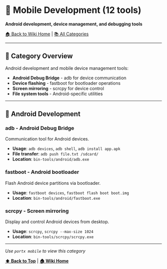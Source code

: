 # 📱 Mobile Development (12 tools)
**Android development, device management, and debugging tools**

[🏠 Back to Wiki Home](../index.md) | [📚 All Categories](../index.md#-tool-categories)

---

## 🚀 Category Overview

Android development and mobile device management tools:
- **Android Debug Bridge** - adb for device communication
- **Device flashing** - fastboot for bootloader operations
- **Screen mirroring** - scrcpy for device control
- **File system tools** - Android-specific utilities

---

## 🤖 Android Development

### **adb** - Android Debug Bridge
Communication tool for Android devices.
- **Usage**: `adb devices`, `adb shell`, `adb install app.apk`
- **File transfer**: `adb push file.txt /sdcard/`
- **Location**: `bin-tools/android/adb.exe`

### **fastboot** - Android bootloader
Flash Android device partitions via bootloader.
- **Usage**: `fastboot devices`, `fastboot flash boot boot.img`
- **Location**: `bin-tools/android/fastboot.exe`

### **scrcpy** - Screen mirroring
Display and control Android devices from desktop.
- **Usage**: `scrcpy`, `scrcpy --max-size 1024`
- **Location**: `bin-tools/scrcpy/scrcpy.exe`

---

*Use `portx mobile` to view this category*

**[⬆️ Back to Top](#-mobile-development-12-tools)** | **[🏠 Wiki Home](../index.md)**